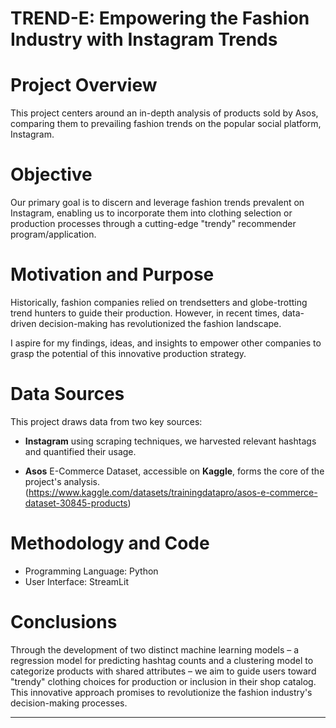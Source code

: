 # TREND-E: Empowering the Fashion Industry with Instagram Trends

# Project Overview

This project centers around an in-depth analysis of products sold by Asos, comparing them to prevailing fashion trends on the popular social platform, Instagram.

# Objective

Our primary goal is to discern and leverage fashion trends prevalent on Instagram, enabling us to incorporate them into clothing selection or production processes through a cutting-edge "trendy" recommender program/application.

# Motivation and Purpose

Historically, fashion companies relied on trendsetters and globe-trotting trend hunters to guide their production. However, in recent times, data-driven decision-making has revolutionized the fashion landscape.

I aspire for my findings, ideas, and insights to empower other companies to grasp the potential of this innovative production strategy.

# Data Sources

This project draws data from two key sources:

- **Instagram** using scraping techniques, we harvested relevant hashtags and quantified their usage.

- **Asos** E-Commerce Dataset, accessible on **Kaggle**, forms the core of the project's analysis.
(https://www.kaggle.com/datasets/trainingdatapro/asos-e-commerce-dataset-30845-products)

# Methodology and Code

- Programming Language: Python
- User Interface: StreamLit

# Conclusions

Through the development of two distinct machine learning models – a regression model for predicting hashtag counts and a clustering model to categorize products with shared attributes – we aim to guide users toward "trendy" clothing choices for production or inclusion in their shop catalog. This innovative approach promises to revolutionize the fashion industry's decision-making processes.

-----
